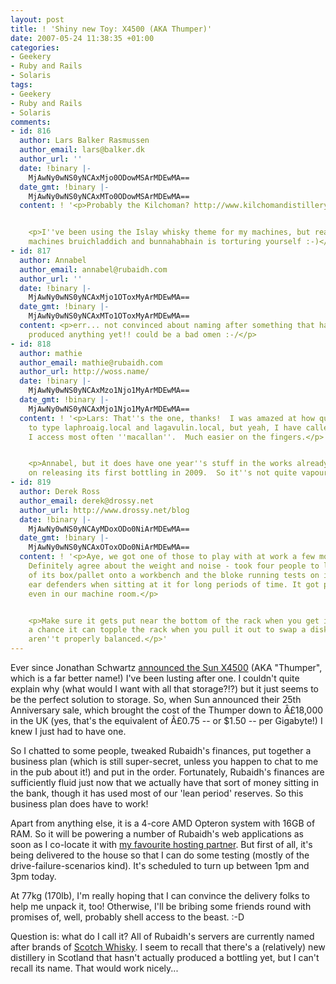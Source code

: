 ```yaml
---
layout: post
title: ! 'Shiny new Toy: X4500 (AKA Thumper)'
date: 2007-05-24 11:38:35 +01:00
categories:
- Geekery
- Ruby and Rails
- Solaris
tags:
- Geekery
- Ruby and Rails
- Solaris
comments:
- id: 816
  author: Lars Balker Rasmussen
  author_email: lars@balker.dk
  author_url: ''
  date: !binary |-
    MjAwNy0wNS0yNCAxMjo0ODowMSArMDEwMA==
  date_gmt: !binary |-
    MjAwNy0wNS0yNCAxMTo0ODowMSArMDEwMA==
  content: ! '<p>Probably the Kilchoman? http://www.kilchomandistillery.com/</p>


    <p>I''ve been using the Islay whisky theme for my machines, but really, calling
    machines bruichladdich and bunnahabhain is torturing yourself :-)</p>'
- id: 817
  author: Annabel
  author_email: annabel@rubaidh.com
  author_url: ''
  date: !binary |-
    MjAwNy0wNS0yNCAxMjo1OToxMyArMDEwMA==
  date_gmt: !binary |-
    MjAwNy0wNS0yNCAxMTo1OToxMyArMDEwMA==
  content: <p>err... not convinced about naming after something that hasnt actually
    produced anything yet!! could be a bad omen :-/</p>
- id: 818
  author: mathie
  author_email: mathie@rubaidh.com
  author_url: http://woss.name/
  date: !binary |-
    MjAwNy0wNS0yNCAxMzo1Njo1MyArMDEwMA==
  date_gmt: !binary |-
    MjAwNy0wNS0yNCAxMjo1Njo1MyArMDEwMA==
  content: ! '<p>Lars: That''s the one, thanks!  I was amazed at how quickly I learned
    to type laphroaig.local and lagavulin.local, but yeah, I have called the server
    I access most often ''macallan''.  Much easier on the fingers.</p>


    <p>Annabel, but it does have one year''s stuff in the works already, and is planning
    on releasing its first bottling in 2009.  So it''s not quite vapourware. :-)</p>'
- id: 819
  author: Derek Ross
  author_email: derek@drossy.net
  author_url: http://www.drossy.net/blog
  date: !binary |-
    MjAwNy0wNS0yNCAyMDoxODo0NiArMDEwMA==
  date_gmt: !binary |-
    MjAwNy0wNS0yNCAxOToxODo0NiArMDEwMA==
  content: ! '<p>Aye, we got one of those to play with at work a few months back.
    Definitely agree about the weight and noise - took four people to lift it out
    of its box/pallet onto a workbench and the bloke running tests on it took to wearing
    ear defenders when sitting at it for long periods of time. It got pretty hot too,
    even in our machine room.</p>


    <p>Make sure it gets put near the bottom of the rack when you get it hosted, there''s
    a chance it can topple the rack when you pull it out to swap a disk if things
    aren''t properly balanced.</p>'
---
```

Ever since Jonathan Schwartz [announced the Sun X4500](http://blogs.sun.com/jonathan/entry/the_rise_of_the_general) (AKA "Thumper", which is a far better name!) I've been lusting after one.  I couldn't quite explain why (what would I want with all that storage?!?) but it just seems to be the perfect solution to storage.  So, when Sun announced their 25th Anniversary sale, which brought the cost of the Thumper down to Â£18,000 in the UK (yes, that's the equivalent of Â£0.75 -- or $1.50 -- per Gigabyte!) I knew I just had to have one.

So I chatted to some people, tweaked Rubaidh's finances, put together a business plan (which is still super-secret, unless you happen to chat to me in the pub about it!) and put in the order.  Fortunately, Rubaidh's finances are sufficiently fluid just now that we actually have that sort of money sitting in the bank, though it has used most of our 'lean period' reserves.  So this business plan does have to work!

Apart from anything else, it is a 4-core AMD Opteron system with 16GB of RAM.  So it will be powering a number of Rubaidh's web applications as soon as I co-locate it with [my favourite hosting partner](http://xeriom.net/).  But first of all, it's being delivered to the house so that I can do some testing (mostly of the drive-failure-scenarios kind).  It's scheduled to turn up between 1pm and 3pm today.

At 77kg (170lb), I'm really hoping that I can convince the delivery folks to help me unpack it, too!  Otherwise, I'll be bribing some friends round with promises of, well, probably shell access to the beast. :-D

Question is: what do I call it?  All of Rubaidh's servers are currently named after brands of [Scotch Whisky](http://en.wikipedia.org/wiki/Scotch_whisky).  I seem to recall that there's a (relatively) new distillery in Scotland that hasn't actually produced a bottling yet, but I can't recall its name.  That would work nicely...
